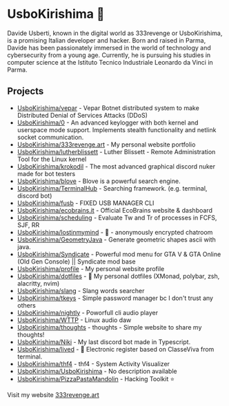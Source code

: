 # UsboKirishima 🍇

Davide Usberti, known in the digital world as 333revenge or UsboKirishima, is a promising Italian developer and hacker. Born and raised in Parma, Davide has been passionately immersed in the world of technology and cybersecurity from a young age. Currently, he is pursuing his studies in computer science at the Istituto Tecnico Industriale Leonardo da Vinci in Parma.

## Projects
- [UsboKirishima/vepar](https://github.com/UsboKirishima/vepar) - Vepar Botnet distributed system to make Distributed Denial of Services Attacks (DDoS)
- [UsboKirishima/0](https://github.com/UsboKirishima/0) - An advanced keylogger with both kernel and userspace mode support. Implements stealth functionality and netlink socket communication.
- [UsboKirishima/333revenge.art](https://github.com/UsboKirishima/333revenge.art) - My personal website portfolio
- [UsboKirishima/lutherblissett](https://github.com/UsboKirishima/lutherblissett) - Luther Blissett - Remote Administration Tool for the Linux kernel
- [UsboKirishima/krokodil](https://github.com/UsboKirishima/krokodil) - The most advanced graphical discord nuker made for bot testers
- [UsboKirishima/blove](https://github.com/UsboKirishima/blove) - Blove is a powerful search engine.
- [UsboKirishima/TerminalHub](https://github.com/UsboKirishima/TerminalHub) - Searching framework. (e.g. terminal, discord bot)
- [UsboKirishima/fusb](https://github.com/UsboKirishima/fusb) - FIXED USB MANAGER CLI
- [UsboKirishima/ecobrains.it](https://github.com/UsboKirishima/ecobrains.it) - Official EcoBrains website & dashboard
- [UsboKirishima/scheduling](https://github.com/UsboKirishima/scheduling) - Evaluate Tw and Tr of processes in FCFS, SJF, RR
- [UsboKirishima/lostinmymind](https://github.com/UsboKirishima/lostinmymind) - 🌃 - anonymously encrypted chatroom
- [UsboKirishima/GeometryJava](https://github.com/UsboKirishima/GeometryJava) - Generate geometric shapes ascii with java.
- [UsboKirishima/Syndicate](https://github.com/UsboKirishima/Syndicate) - Powerful mod menu for GTA V & GTA Online (Old Gen Console) || Syndicate mod base
- [UsboKirishima/profile](https://github.com/UsboKirishima/profile) - My personal website profile
- [UsboKirishima/dotfiles](https://github.com/UsboKirishima/dotfiles) - 📂 My personal dotfiles (XMonad, polybar, zsh, alacritty, nvim)
- [UsboKirishima/slang](https://github.com/UsboKirishima/slang) - Slang words searcher
- [UsboKirishima/tkeys](https://github.com/UsboKirishima/tkeys) - Simple password manager bc I don't trust any others
- [UsboKirishima/nightly](https://github.com/UsboKirishima/nightly) - Poworfull cli audio player
- [UsboKirishima/WTTP](https://github.com/UsboKirishima/WTTP) - Linux audio daw
- [UsboKirishima/thoughts](https://github.com/UsboKirishima/thoughts) - thoughts - Simple website to share my thoughts!
- [UsboKirishima/Niki](https://github.com/UsboKirishima/Niki) - My last discord bot made in Typescript.
- [UsboKirishima/lived](https://github.com/UsboKirishima/lived) - :book: Electronic register based on ClasseViva from terminal.
- [UsboKirishima/thf4](https://github.com/UsboKirishima/thf4) - thf4 - System Activity Visualizer
- [UsboKirishima/UsboKirishima](https://github.com/UsboKirishima/UsboKirishima) - No description available
- [UsboKirishima/PizzaPastaMandolin](https://github.com/UsboKirishima/PizzaPastaMandolin) - Hacking Toolkit :star:


Visit my website [333revenge.art](https://333revenge.art)<br/>
